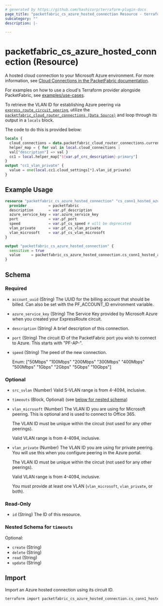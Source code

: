 ```yaml
---
# generated by https://github.com/hashicorp/terraform-plugin-docs
page_title: "packetfabric_cs_azure_hosted_connection Resource - terraform-provider-packetfabric"
subcategory: ""
description: |-
  
---
```


# packetfabric_cs_azure_hosted_connection (Resource)

A hosted cloud connection to your Microsoft Azure environment. For more information, see [Cloud Connections in the PacketFabric documentation](https://docs.packetfabric.com/cloud/).

For examples on how to use a cloud's Terraform provider alongside PacketFabric, see [examples/use-cases](https://github.com/PacketFabric/terraform-provider-packetfabric/tree/main/examples/use-cases).

To retrieve the VLAN ID for establishing Azure peering via [`express_route_circuit_peering`](https://registry.terraform.io/providers/hashicorp/azurerm/latest/docs/resources/express_route_circuit_peering), utilize the [`packetfabric_cloud_router_connections (Data Source)`](https://registry.terraform.io/providers/PacketFabric/packetfabric/latest/docs/data-sources/packetfabric_cloud_router_connections) and loop through its output in a `locals` block. 

The code to do this is provided below:

```terraform
locals {
  cloud_connections = data.packetfabric_cloud_router_connections.current.cloud_connections[*]
  helper_map = { for val in local.cloud_connections :
  val["description"] => val }
  cc1 = local.helper_map["${var.pf_crc_description}-primary"]
}
output "cc1_vlan_private" {
  value = one(local.cc1.cloud_settings[*].vlan_id_private)
}
```

## Example Usage

```terraform
resource "packetfabric_cs_azure_hosted_connection" "cs_conn1_hosted_azure" {
  provider          = packetfabric
  description       = var.pf_description
  azure_service_key = var.azure_service_key
  port              = var.pf_port
  speed             = var.pf_cs_speed # will be deprecated
  vlan_private      = var.pf_cs_vlan_private
  vlan_microsoft    = var.pf_cs_vlan_microsoft
}

output "packetfabric_cs_azure_hosted_connection" {
  sensitive = true
  value     = packetfabric_cs_azure_hosted_connection.cs_conn1_hosted_azure
}
```

<!-- schema generated by tfplugindocs -->
## Schema

### Required

- `account_uuid` (String) The UUID for the billing account that should be billed. Can also be set with the PF_ACCOUNT_ID environment variable.
- `azure_service_key` (String) The Service Key provided by Microsoft Azure when you created your ExpressRoute circuit.
- `description` (String) A brief description of this connection.
- `port` (String) The circuit ID of the PacketFabric port you wish to connect to Azure. This starts with "PF-AP-".
- `speed` (String) The peed of the new connection.

	Enum: ["50Mbps" "100Mbps" "200Mbps" "300Mbps" "400Mbps" "500Mbps" "1Gbps" "2Gbps" "5Gbps" "10Gbps"]

### Optional

- `src_svlan` (Number) Valid S-VLAN range is from 4-4094, inclusive.
- `timeouts` (Block, Optional) (see [below for nested schema](#nestedblock--timeouts))
- `vlan_microsoft` (Number) The VLAN ID you are using for Microsoft peering. This is optional and is used to connect to Office 365.

	The VLAN ID must be unique within the circuit (not used for any other peerings).

	Valid VLAN range is from 4-4094, inclusive.
- `vlan_private` (Number) The VLAN ID you are using for private peering. You will use this when you configure peering in the Azure portal.

	The VLAN ID must be unique within the circuit (not used for any other peerings).

	Valid VLAN range is from 4-4094, inclusive.

	You must provide at least one VLAN (`vlan_microsoft`, `vlan_private`, or both).

### Read-Only

- `id` (String) The ID of this resource.

<a id="nestedblock--timeouts"></a>
### Nested Schema for `timeouts`

Optional:

- `create` (String)
- `delete` (String)
- `read` (String)
- `update` (String)




## Import

Import an Azure hosted connection using its circuit ID.

```bash
terraform import packetfabric_cs_azure_hosted_connection.cs_conn1_hosted_azure PF-CC-WDC-NYC-1726496-PF
```

